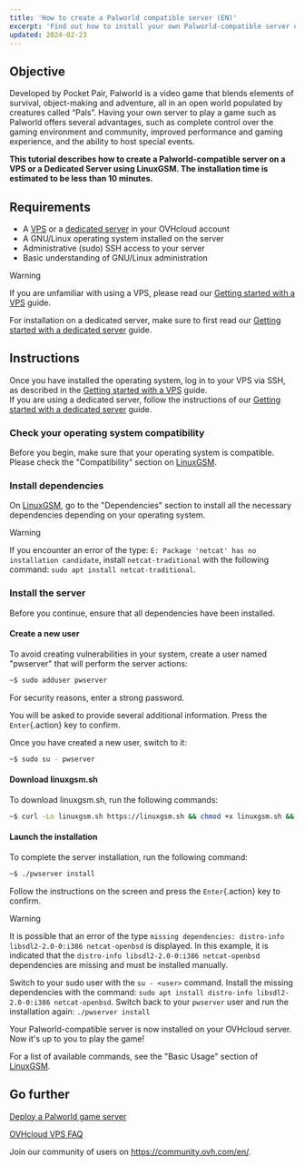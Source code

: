 ```yaml
---
title: 'How to create a Palworld compatible server (EN)'
excerpt: 'Find out how to install your own Palworld-compatible server on an OVHcloud VPS or Dedicated Server'
updated: 2024-02-23
---
```


## Objective

Developed by Pocket Pair, Palworld is a video game that blends elements of survival, object-making and adventure, all in an open world populated by creatures called “Pals”. 
Having your own server to play a game such as Palworld offers several advantages, such as complete control over the gaming environment and community, improved performance and gaming experience, and the ability to host special events.

**This tutorial describes how to create a Palworld-compatible server on a VPS or a Dedicated Server using LinuxGSM. The installation time is estimated to be less than 10 minutes.**

## Requirements

- A [VPS](https://www.ovhcloud.com/it/vps/) or a [dedicated server](https://www.ovhcloud.com/it/bare-metal/) in your OVHcloud account
- A GNU/Linux operating system installed on the server
- Administrative (sudo) SSH access to your server
- Basic understanding of GNU/Linux administration

> [!warning]
>
> If you are unfamiliar with using a VPS, please read our [Getting started with a VPS](starting_with_a_vps1.) guide.
>
> For installation on a dedicated server, make sure to first read our [Getting started with a dedicated server](getting-started-with-dedicated-server1.) guide.

## Instructions

Once you have installed the operating system, log in to your VPS via SSH, as described in the [Getting started with a VPS](starting_with_a_vps1.) guide.<br>
If you are using a dedicated server, follow the instructions of our [Getting started with a dedicated server](getting-started-with-dedicated-server1.) guide.

### Check your operating system compatibility

Before you begin, make sure that your operating system is compatible. Please check the "Compatibility" section on [LinuxGSM](https://linuxgsm.com/servers/pwserver/).

### Install dependencies

On [LinuxGSM](https://linuxgsm.com/servers/pwserver/), go to the "Dependencies" section to install all the necessary dependencies depending on your operating system.

> [!warning]
>
> If you encounter an error of the type: `E: Package 'netcat' has no installation candidate`, install `netcat-traditional` with the following command: `sudo apt install netcat-traditional`.
>

### Install the server

Before you continue, ensure that all dependencies have been installed.

#### Create a new user

To avoid creating vulnerabilities in your system, create a user named "pwserver" that will perform the server actions:

```sh
~$ sudo adduser pwserver
```

For security reasons, enter a strong password.

You will be asked to provide several additional information. Press the `Enter`{.action} key to confirm.

Once you have created a new user, switch to it:

```sh
~$ sudo su - pwserver
```

#### Download linuxgsm.sh

To download linuxgsm.sh, run the following commands: 

```sh
~$ curl -Lo linuxgsm.sh https://linuxgsm.sh && chmod +x linuxgsm.sh && bash linuxgsm.sh pwserver
```

#### Launch the installation

To complete the server installation, run the following command:

```sh
~$ ./pwserver install
```

Follow the instructions on the screen and press the `Enter`{.action} key to confirm.

> [!warning]
>
> It is possible that an error of the type `missing dependencies: distro-info libsdl2-2.0-0:i386 netcat-openbsd` is displayed. In this example, it is indicated that the `distro-info libsdl2-2.0-0:i386 netcat-openbsd` dependencies are missing and must be installed manually. 
>
> Switch to your sudo user with the `su - <user>` command. Install the missing dependencies with the command: `sudo apt install distro-info libsdl2-2.0-0:i386 netcat-openbsd`. Switch back to your `pwserver` user and run the installation again: `./pwserver install`
>

Your Palworld-compatible server is now installed on your OVHcloud server. Now it's up to you to play the game!

For a list of available commands, see the "Basic Usage" section of [LinuxGSM](https://linuxgsm.com/servers/pwserver/).

## Go further

[Deploy a Palworld game server](https://linuxgsm.com/servers/pwserver)

[OVHcloud VPS FAQ](vps-faq1.)

Join our community of users on <https://community.ovh.com/en/>.
